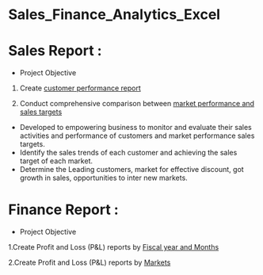 # Sales_Finance_Analytics_Excel

# Sales Report :
- Project Objective
1. Create [customer performance report](https://github.com/Jayeshm93/Sales_Finance_Analytics_Excel/blob/943f964e91120a8f209f88e2f98c765bf3d67bfb/Customer%20Performance%20Report.xlsx)

2. Conduct comprehensive comparison between [market performance and sales targets](https://github.com/Jayeshm93/Sales_Finance_Analytics_Excel/blob/943f964e91120a8f209f88e2f98c765bf3d67bfb/Market%20Performance%20vs%20Target%20Report.xlsx)

- Developed to empowering business to monitor and evaluate their sales activities and performance of customers and market performance sales targets.
- Identify the sales trends of each customer and achieving the sales target of each market.
- Determine the Leading customers, market for effective discount, got growth in sales, opportunities to inter new markets.


# Finance Report :
- Project Objective

1.Create Profit and Loss (P&L) reports by [Fiscal year and Months](https://github.com/Jayeshm93/Sales_Finance_Analytics_Excel/blob/033377b027babb12a575c6c4470a68903169dbe7/P%20%26%20L%20Fiscal%20Year%20%26%20month%20report.xlsx)



2.Create Profit and Loss (P&L) reports by [Markets](https://github.com/Jayeshm93/Sales_Finance_Analytics_Excel/blob/367939b6fdcdf8f0aab9530392d2bb5a455cfd3e/P%20%26%20L%20Statement%20By%20Market.xlsx)
